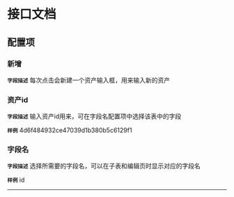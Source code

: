 <!-- 以下为接口文档样例，请根据实际组件配置项及逻辑控制输出接口文档，文档提供两份，md源文件与html，html对外供配置查阅使用 -->
# 接口文档
<!-- 给配置人员使用的配置项字段介绍及样例，没有请删除此项 -->
## 配置项
### 新增
**`字段描述`**
每次点击会新建一个资产输入框，用来输入新的资产



###  资产id
**`字段描述`**
输入资产id用来，可在字段名配置项中选择该表中的字段

**`样例`**
4d6f484932ce47039d1b380b5c6129f1


###  字段名
**`字段描述`**
选择所需要的字段名，可以在子表和编辑页时显示对应的字段名

**`样例`**
id


---


